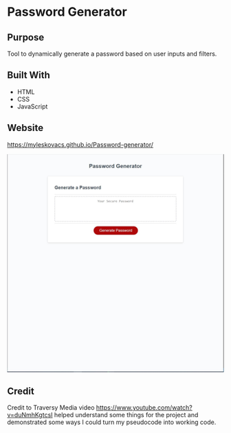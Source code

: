 # Password Generator

## Purpose
Tool to dynamically generate a password based on user inputs and filters.

## Built With
* HTML
* CSS
* JavaScript

## Website
 https://myleskovacs.github.io/Password-generator/

![ScreenShot](./Images/liveSite.JPG)


## Credit
Credit to Traversy Media video https://www.youtube.com/watch?v=duNmhKgtcsI helped understand some things for the project and demonstrated some ways I could turn my pseudocode into working code.